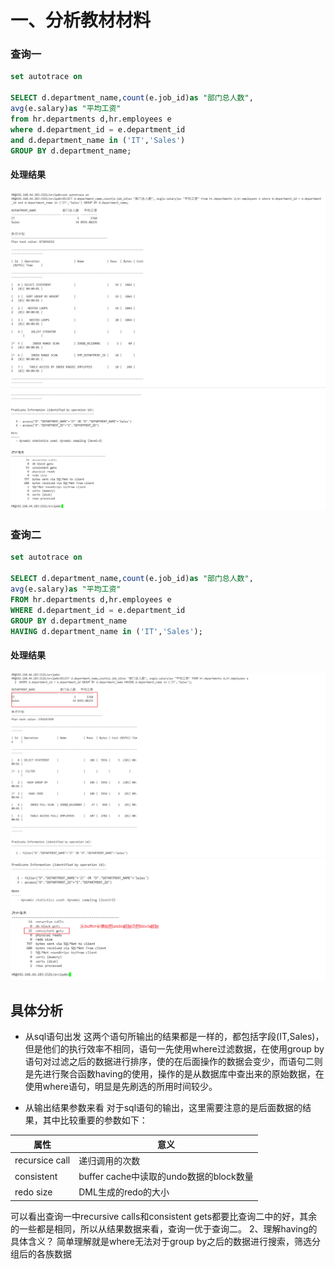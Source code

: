 # 一、分析教材材料
### 查询一
```sql
set autotrace on

SELECT d.department_name,count(e.job_id)as "部门总人数",
avg(e.salary)as "平均工资"
from hr.departments d,hr.employees e
where d.department_id = e.department_id
and d.department_name in ('IT','Sales')
GROUP BY d.department_name;
```

#### 处理结果

![](./picture/sent_pic_1.png)
![](./picture/sent_pic_2.png)

### 查询二
```sql
set autotrace on

SELECT d.department_name,count(e.job_id)as "部门总人数",
avg(e.salary)as "平均工资"
FROM hr.departments d,hr.employees e
WHERE d.department_id = e.department_id
GROUP BY d.department_name
HAVING d.department_name in ('IT','Sales');
```

#### 处理结果
![](./picture/sent2_pic_1.png)
![](./picture/sent2_pic_2.png)



## 具体分析
- 从sql语句出发
这两个语句所输出的结果都是一样的，都包括字段(IT,Sales)，但是他们的执行效率不相同，语句一先使用where过滤数据，在使用group by语句对过滤之后的数据进行排序，使的在后面操作的数据会变少，而语句二则是先进行聚合函数having的使用，操作的是从数据库中查出来的原始数据，在使用where语句，明显是先刷选的所用时间较少。

- 从输出结果参数来看
对于sql语句的输出，这里需要注意的是后面数据的结果，其中比较重要的参数如下：

| 属性 | 意义 |
| ------ | ------ |
| recursice call | 递归调用的次数 |
| consistent | buffer cache中读取的undo数据的block数量 |
| redo size | DML生成的redo的大小 |

可以看出查询一中recursive calls和consistent gets都要比查询二中的好，其余的一些都是相同，所以从结果数据来看，查询一优于查询二。
2、理解having的具体含义？
简单理解就是where无法对于group by之后的数据进行搜索，筛选分组后的各族数据